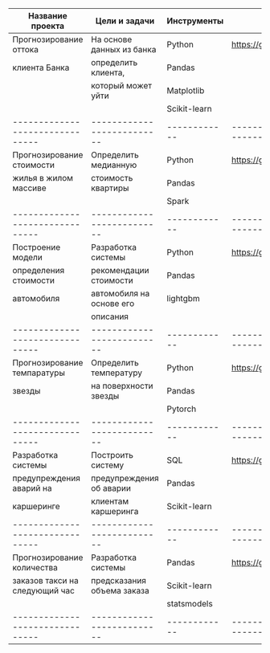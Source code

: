 | Название проекта              | Цели и задачи             | Инструменты  | Ссылка                                                                     |
| ------------------------------|-------------------------- | -------------| ---------------------------------------------------------------------------|
| Прогнозирование оттока        | На основе данных из банка | Python       | https://github.com/Konstrukt0r21/Portfolio/tree/main/Customer_outflow      |               
| клиента Банка                 | определить клиента,       | Pandas       |                                                                            |
|                               | который может уйти        | Matplotlib   |                                                                            |
|                               |                           | Scikit-learn |                                                                            |
|-------------------------------|-------------------------- | ------------ | ---------------------------------------------------------------------------|
| Прогнозирование стоимости     | Определить медианную      | Python       | https://github.com/Konstrukt0r21/Portfolio/tree/main/The_cost_of_housing   |
| жилья в жилом массиве         | стоимость квартиры        | Pandas       |                                                                            |
|                               |                           | Spark        |                                                                            |
|-------------------------------|-------------------------- | ------------ | ---------------------------------------------------------------------------|
| Построение модели             | Разработка системы        | Python       | https://github.com/Konstrukt0r21/Portfolio/tree/main/Cost_of_the_car       |
| определения стоимости         | рекомендации стоимости    | Pandas       |                                                                            |
| автомобиля                    | автомобиля на основе его  | lightgbm     |                                                                            |
|                               | описания                  |              |                                                                            |   
|-------------------------------|-------------------------- | ------------ | ---------------------------------------------------------------------------|
| Прогнозирование темпаратуры   | Определить температуру    | Python       | https://github.com/Konstrukt0r21/Portfolio/tree/main/Temperature_of_stars  |
| звезды                        | на поверхности звезды     | Pandas       |                                                                            |
|                               |                           | Pytorch      |                                                                            |
|-------------------------------|-------------------------- | ------------ | ---------------------------------------------------------------------------|
| Разработка системы            | Построить систему         | SQL          | https://github.com/Konstrukt0r21/Portfolio/tree/main/Risk_of_car_accidents | 
| предупреждения аварий на      | предупреждения об аварии  | Pandas       |                                                                            |
| каршеринге                    | клиентам каршеринга       | Scikit-learn |                                                                            |
|-------------------------------|-------------------------- | ------------ | ---------------------------------------------------------------------------|
| Прогнозирование количества    | Разработка системы        | Pandas       | https://github.com/Konstrukt0r21/Portfolio/tree/main/Ordering_a_taxi       |
| заказов такси на следующий час| предсказания объема заказа| Scikit-learn |                                                                            |
|                               |                           | statsmodels  |                                                                            |
|-------------------------------|-------------------------- | ------------ | ---------------------------------------------------------------------------|


  
